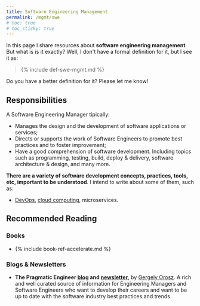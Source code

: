 ```yaml
---
title: Software Engineering Management
permalink: /mgmt/swe
# toc: true
# toc_sticky: true
---
```


In this page I share resources about **software engineering management**. But what is is it exactly? Well, I don't have a formal definition for it, but I see it as:

> {% include def-swe-mgmt.md %}
 
Do you have a better definition for it? Please let me know!

## Responsibilities

A Software Engineering Manager tipically:

- Manages the design and the development of software applications or services;
- Directs or supports the work of Software Engineers to promote best practices and to foster improvement;
- Have a good comprehension of software development. Including topics such as programming, testing, build, deploy & delivery, software architecture & design, and many more.

**There are a variety of software development concepts, practices, tools, etc, important to be understood**. I intend to write about some of them, such as:

- [DevOps](/swe/devops), [cloud computing](/swe/cloud-computing), microservices.

## Recommended Reading

### Books

- {% include book-ref-accelerate.md %}

### Blogs & Newsletters

- **The Pragmatic Engineer [blog](https://blog.pragmaticengineer.com/) and [newsletter](https://newsletter.pragmaticengineer.com/)**, by [Gergely Orosz](https://www.linkedin.com/in/gergelyorosz). A rich and well curated source of information for Engineering Managers and Software Engineers who want to develop their careers and want to be up to date with the software industry best practices and trends.
